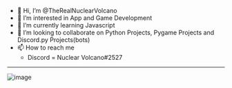 - 👋 Hi, I’m @TheRealNuclearVolcano
- 👀 I’m interested in App and Game Development
- 🌱 I’m currently learning Javascript
- 💞️ I’m looking to collaborate on Python Projects, Pygame Projects and Discord.py Projects(bots)
- 📫 How to reach me
  - Discord = Nuclear Volcano#2527

***

![image](https://github-readme-stats.vercel.app/api/top-langs/?username=TheRealNuclearVolcano&layout=compact&langs_count=8&hide_border=true&title_color=ffffff&icon_color=ffffff&text_color=ffffff&bg_color=161b22)

<!---
TheRealNuclearVolcano/TheRealNuclearVolcano is a ✨ special ✨ repository because its `README.md` (this file) appears on your GitHub profile.
You can click the Preview link to take a look at your changes.
--->
